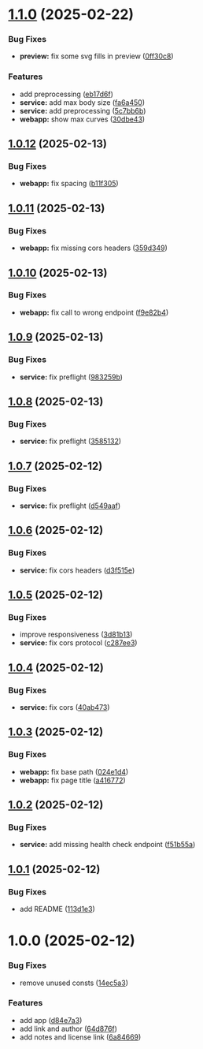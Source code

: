 # [1.1.0](https://github.com/lefinal/image-to-ma3-scribble/compare/v1.0.12...v1.1.0) (2025-02-22)


### Bug Fixes

* **preview:** fix some svg fills in preview ([0ff30c8](https://github.com/lefinal/image-to-ma3-scribble/commit/0ff30c82aa7f47db05f64a01cee372545b8e4601))


### Features

* add preprocessing ([eb17d6f](https://github.com/lefinal/image-to-ma3-scribble/commit/eb17d6ff1176632a12353e09748803ec1bf40e5b))
* **service:** add max body size ([fa6a450](https://github.com/lefinal/image-to-ma3-scribble/commit/fa6a450541e28e5a981ccb3398a0a420cb44e1c5))
* **service:** add preprocessing ([5c7bb6b](https://github.com/lefinal/image-to-ma3-scribble/commit/5c7bb6b5ecbafbbddd317d4a22702d6d2708a078))
* **webapp:** show max curves ([30dbe43](https://github.com/lefinal/image-to-ma3-scribble/commit/30dbe4316ad9c2ea1d8cb6ff51b438af7d6298d3))

## [1.0.12](https://github.com/lefinal/image-to-ma3-scribble/compare/v1.0.11...v1.0.12) (2025-02-13)


### Bug Fixes

* **webapp:** fix spacing ([b11f305](https://github.com/lefinal/image-to-ma3-scribble/commit/b11f305e0666d55ebbdda655447dfc131318eebf))

## [1.0.11](https://github.com/lefinal/image-to-ma3-scribble/compare/v1.0.10...v1.0.11) (2025-02-13)


### Bug Fixes

* **webapp:** fix missing cors headers ([359d349](https://github.com/lefinal/image-to-ma3-scribble/commit/359d3494eaebd53fc66bdaef06b2fa724a6bfdfb))

## [1.0.10](https://github.com/lefinal/image-to-ma3-scribble/compare/v1.0.9...v1.0.10) (2025-02-13)


### Bug Fixes

* **webapp:** fix call to wrong endpoint ([f9e82b4](https://github.com/lefinal/image-to-ma3-scribble/commit/f9e82b41ca065a28ece8d5cb2c0a4530ae89d050))

## [1.0.9](https://github.com/lefinal/image-to-ma3-scribble/compare/v1.0.8...v1.0.9) (2025-02-13)


### Bug Fixes

* **service:** fix preflight ([983259b](https://github.com/lefinal/image-to-ma3-scribble/commit/983259b92626e7d9fcfe6d00e98b9ebbf6ea6c4e))

## [1.0.8](https://github.com/lefinal/image-to-ma3-scribble/compare/v1.0.7...v1.0.8) (2025-02-13)


### Bug Fixes

* **service:** fix preflight ([3585132](https://github.com/lefinal/image-to-ma3-scribble/commit/3585132b3bf11695cef3c9ec1f364e97983a14ac))

## [1.0.7](https://github.com/lefinal/image-to-ma3-scribble/compare/v1.0.6...v1.0.7) (2025-02-12)


### Bug Fixes

* **service:** fix preflight ([d549aaf](https://github.com/lefinal/image-to-ma3-scribble/commit/d549aafa7c2a43aa1cda2d2dd3e4f5fa4e1cbe19))

## [1.0.6](https://github.com/lefinal/image-to-ma3-scribble/compare/v1.0.5...v1.0.6) (2025-02-12)


### Bug Fixes

* **service:** fix cors headers ([d3f515e](https://github.com/lefinal/image-to-ma3-scribble/commit/d3f515eb4c62a56e12b7507c7e84f82e39a71843))

## [1.0.5](https://github.com/lefinal/image-to-ma3-scribble/compare/v1.0.4...v1.0.5) (2025-02-12)


### Bug Fixes

* improve responsiveness ([3d81b13](https://github.com/lefinal/image-to-ma3-scribble/commit/3d81b13e5931a87cab2b258735e29c46af3bf0cc))
* **service:** fix cors protocol ([c287ee3](https://github.com/lefinal/image-to-ma3-scribble/commit/c287ee3bd0fe21865e1fb83e0b5bf0323ab6fd11))

## [1.0.4](https://github.com/lefinal/image-to-ma3-scribble/compare/v1.0.3...v1.0.4) (2025-02-12)


### Bug Fixes

* **service:** fix cors ([40ab473](https://github.com/lefinal/image-to-ma3-scribble/commit/40ab4736e4eb2d21b248637740642441c8d4c297))

## [1.0.3](https://github.com/lefinal/image-to-ma3-scribble/compare/v1.0.2...v1.0.3) (2025-02-12)


### Bug Fixes

* **webapp:** fix base path ([024e1d4](https://github.com/lefinal/image-to-ma3-scribble/commit/024e1d41cb78b407fae7d2bcd3f248ec62689130))
* **webapp:** fix page title ([a416772](https://github.com/lefinal/image-to-ma3-scribble/commit/a416772844120f7145fb5a25fe4e29c86e3bd007))

## [1.0.2](https://github.com/lefinal/image-to-ma3-scribble/compare/v1.0.1...v1.0.2) (2025-02-12)


### Bug Fixes

* **service:** add missing health check endpoint ([f51b55a](https://github.com/lefinal/image-to-ma3-scribble/commit/f51b55a37b4081a0e88c70c5b6615662bfc29c84))

## [1.0.1](https://github.com/lefinal/image-to-ma3-scribble/compare/v1.0.0...v1.0.1) (2025-02-12)


### Bug Fixes

* add README ([113d1e3](https://github.com/lefinal/image-to-ma3-scribble/commit/113d1e3289cd42061bd8ea107c8d199429be1709))

# 1.0.0 (2025-02-12)


### Bug Fixes

* remove unused consts ([14ec5a3](https://github.com/lefinal/image-to-ma3-scribble/commit/14ec5a33115a207d998d078d37c075037d930dbb))


### Features

* add app ([d84e7a3](https://github.com/lefinal/image-to-ma3-scribble/commit/d84e7a346b67d6ed35c7ff4c01118b9d52bba33d))
* add link and author ([64d876f](https://github.com/lefinal/image-to-ma3-scribble/commit/64d876f75c618ee215ff80a437dc70d7a57aa3f1))
* add notes and license link ([6a84669](https://github.com/lefinal/image-to-ma3-scribble/commit/6a84669e31f754657bcdb436097c9be4cc838163))

